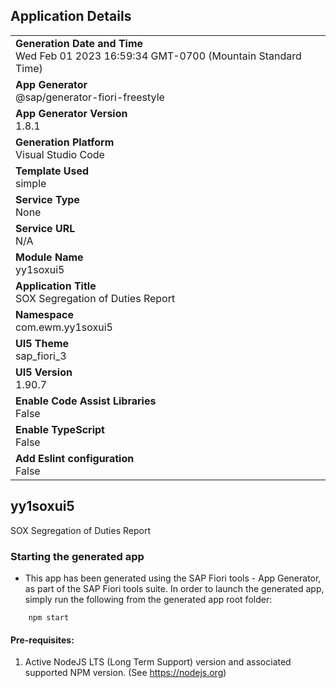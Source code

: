 ## Application Details
|               |
| ------------- |
|**Generation Date and Time**<br>Wed Feb 01 2023 16:59:34 GMT-0700 (Mountain Standard Time)|
|**App Generator**<br>@sap/generator-fiori-freestyle|
|**App Generator Version**<br>1.8.1|
|**Generation Platform**<br>Visual Studio Code|
|**Template Used**<br>simple|
|**Service Type**<br>None|
|**Service URL**<br>N/A
|**Module Name**<br>yy1soxui5|
|**Application Title**<br>SOX Segregation of Duties Report|
|**Namespace**<br>com.ewm.yy1soxui5|
|**UI5 Theme**<br>sap_fiori_3|
|**UI5 Version**<br>1.90.7|
|**Enable Code Assist Libraries**<br>False|
|**Enable TypeScript**<br>False|
|**Add Eslint configuration**<br>False|

## yy1soxui5

SOX Segregation of Duties Report

### Starting the generated app

-   This app has been generated using the SAP Fiori tools - App Generator, as part of the SAP Fiori tools suite.  In order to launch the generated app, simply run the following from the generated app root folder:

```
    npm start
```

#### Pre-requisites:

1. Active NodeJS LTS (Long Term Support) version and associated supported NPM version.  (See https://nodejs.org)


